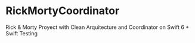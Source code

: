 # RickMortyCoordinator

Rick & Morty Proyect with Clean Arquitecture and Coordinator on Swift 6 + Swift Testing
